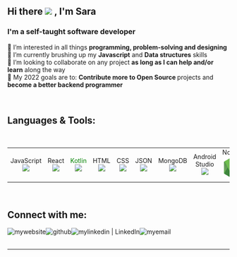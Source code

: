 ## Hi there <img src="https://raw.githubusercontent.com/MartinHeinz/MartinHeinz/master/wave.gif" width="30px"> , I'm Sara 


### I'm a self-taught software developer

👀       I’m interested in all things <b>programming, problem-solving and designing </b> </br>
🌱 I’m currently brushing up my <b>Javascript</b> and <b>Data structures</b> skills </br>
🤝 I’m looking to collaborate on any project <b>as long as I can help and/or learn</b> along the way </br>
🥅 My 2022 goals are to: <b> Contribute more to Open Source </b> projects and <b>become a better backend programmer</b> </br>

<br />

## Languages & Tools:


<p><span>&nbsp;&nbsp;&nbsp;&nbsp;&nbsp;&nbsp;&nbsp;&nbsp;</span>
<table>
  <tbody>
    <tr>
      <td align="center">JavaScript<br>
        <span align="center"><img src="https://img.icons8.com/color/48/000000/javascript--v1.png"/></span>
      </td>
      <td align="center">React<br>
        <span align="center" ><img src="https://upload.wikimedia.org/wikipedia/commons/thumb/a/a7/React-icon.svg/2300px-React-icon.svg.png"/></span>
      </td>
      <td align="center"> <span style="color:green">Kotlin</span><br>
        <span align="center"><img src="https://img.icons8.com/color/48/000000/kotlin.png" width="48"/></span>
      </td>
        <td align="center">HTML<br>
        <span align="center"><img src="https://img.icons8.com/color/48/000000/html-5.png"/></span>
      </td>
      <td align="center">CSS<br>
        <span align="center"><img src="https://img.icons8.com/color/48/000000/css3.png" /></span>
        </td>
      <td align="center">JSON<br>
        <span align="center"><img src="https://img.icons8.com/color/48/000000/json-download.png"/> </span>
      </td>
      <td align="center">MongoDB<br>
        <span align="center"><img src="https://cdn.iconscout.com/icon/free/png-256/mongodb-3629020-3030245.png"/></span>
      </td>
      <td align="center">Android Studio<br>
        <span align="center"><img src="https://img.icons8.com/color/48/000000/android-studio.png"/></span>
      </td>
      <td align="center">NodeJS<br>
        <span align="center"><img src="https://raw.githubusercontent.com/github/explore/80688e429a7d4ef2fca1e82350fe8e3517d3494d/topics/nodejs/nodejs.png"/></span>
      </td>
      <td align="center">Firebase<br>
        <span align="center"><img src="https://img.icons8.com/color/48/000000/firebase.png"/></span>
      </td>
        <td align="center">VSCode<br>
        <span align="center"><img src="https://upload.wikimedia.org/wikipedia/commons/thumb/9/9a/Visual_Studio_Code_1.35_icon.svg/1024px-Visual_Studio_Code_1.35_icon.svg.png" width="48"/></span>
      </td>
      <td align="center">NPM<br>
        <span align="center"><img src="https://img.icons8.com/color/48/000000/npm.png"/></span>
      </td>
      <td align="center">Git<br>
        <span align="center"><img src="https://img.icons8.com/color/48/000000/git.png"/></span>
      </td>
      <td align="center">GitHub<br>
        <span align="center"><img src="https://img.icons8.com/color/48/000000/github.png"/></span>
      </td>
      <td align="center">Bootstrap<br>
        <span align="center"><img src="https://camo.githubusercontent.com/bec2c92468d081617cb3145a8f3d8103e268bca400f6169c3a68dc66e05c971e/68747470733a2f2f76352e676574626f6f7473747261702e636f6d2f646f63732f352e302f6173736574732f6272616e642f626f6f7473747261702d6c6f676f2d736861646f772e706e67"/></span>
      </td>
      <td align="center">JQuery<br>
        <span align="center"><img src="https://ivazz.com/wp-content/uploads/2021/05/jquery-1.png"/></span>
      </td>
      <td align="center">pug<br>
        <span align="center"><img src="https://encrypted-tbn0.gstatic.com/images?q=tbn:ANd9GcSciJWKsGNbo2AMyZEMdnbzyamZMdDdi7XBKoIdEdRJCvOgbbZUwDzvEF9vcSnbu5pziMo&usqp=CAU"/></span>
      </td>
      <td align="center">Postman<br>
        <span align="center"><img src="https://res.cloudinary.com/postman/image/upload/t_team_logo/v1629869194/team/2893aede23f01bfcbd2319326bc96a6ed0524eba759745ed6d73405a3a8b67a8"/></span>
      </td>
      <td align="center">JWT<br>
        <span align="center"><img src="https://cdn.worldvectorlogo.com/logos/jwt-3.svg"/></span>
      </td>
    </tr>   
  </tbody>
</table>
</p>

<br />


## Connect with me:

[<img align="left" alt="mywebsite" src="https://img.icons8.com/color/48/000000/internet--v3.png" />][website]
[<img align="left" alt ="github" src="https://img.icons8.com/color/48/000000/github--v3.png" />][github]
[<img align="left" alt="mylinkedin | LinkedIn" src="https://img.icons8.com/fluent/48/000000/linkedin.png" />][linkedin]
[<img align="left" alt="myemail" src="https://img.icons8.com/external-flatart-icons-lineal-color-flatarticons/50/000000/external-mail-design-thinking-and-3d-model-printing-flatart-icons-lineal-color-flatarticons.png" />](mailto:sarahila003@gmail.com)

<br />
<br />

[website]: https://sarahilali.netlify.app/index.html
[linkedin]: https://www.linkedin.com/in/sara-hilali-57a889232/
[github]: https://github.com/sararita28/

---

